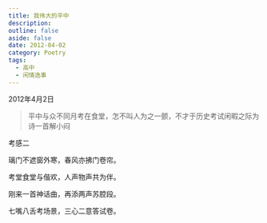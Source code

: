 ```yaml
---
title: 我伟大的平中
description: 
outline: false
aside: false
date: 2012-04-02
category: Poetry
tags:
  - 高中
  - 闲情逸事
---
```


<!--@include: ../../../.vitepress/template/PostCommon.md-->

2012年4月2日

> 平中与众不同月考在食堂，怎不叫人为之一颤，不才于历史考试闲暇之际为诗一首解小闷

考感二

璃门不遮窗外寒，春风亦拂门卷帘。

考堂食堂与偕欢，人声物声共为伴。

刚来一首神话曲，再添两声苏腔段。

七嘴八舌考场景，三心二意答试卷。